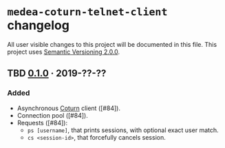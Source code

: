 `medea-coturn-telnet-client` changelog
=======================

All user visible changes to this project will be documented in this file. This project uses [Semantic Versioning 2.0.0].




## TBD [0.1.0] · 2019-??-??
[0.1.0]: /../../tree/medea-coturn-telnet-client-0.1.0/crates/medea-coturn-telnet-client

### Added

- Asynchronous [Coturn] client ([#84]).
- Connection pool ([#84]).
- Requests ([#84]):
    - `ps [username]`, that prints sessions, with optional exact user match.
    - `cs <session-id>`, that forcefully cancels session.

[#28]: /../../pull/84





[Semantic Versioning 2.0.0]: https://semver.org
[Coturn]: https://github.com/coturn/coturn
